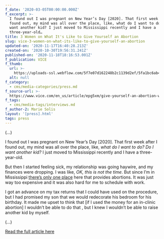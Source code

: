 ```yaml
---
f_date: '2020-03-05T00:00:00.000Z'
f_excerpt: >-
  I found out I was pregnant on New Year’s Day [2020]. That first week after I
  found out, my mind was all over the place, like, what do I want to do? Do I
  want another kid? I just moved to Mississippi recently and I have a
  three-year-old…
title: 3 Women on What It's Like to Give Yourself an Abortion
slug: vice-3-women-on-what-its-like-to-give-yourself-an-abortion
updated-on: '2020-11-17T16:40:28.213Z'
created-on: '2020-10-30T19:56:31.241Z'
published-on: '2020-11-18T18:16:53.001Z'
f_publication: VICE
f_thumb:
  url: >-
    https://uploads-ssl.webflow.com/5f7e07d162248b2c1139d2ef/5fa1bc6ab4248d597b4156f9_VICE-%203%20Women%20on%20What%20It%27s%20Like%20to%20Give%20Yourself%20an%20Abortion.jpg
  alt: null
f_category:
  - cms/media-categories/press.md
f_source-url: >-
  https://www.vice.com/en_us/article/epg5xm/give-yourself-an-abortion-with-pills-bought-online-aid-access
f_tags:
  - cms/media-tags/interviews.md
f_author-2: Marie Solis
layout: '[press].html'
tags: press
---
```


(…)

I found out I was pregnant on New Year’s Day \[2020\]. That first week after I found out, my mind was all over the place, like, _what do I want to do? Do I want another kid?_ I just moved to Mississippi recently and I have a three-year-old.

But then I started feeling sick, my relationship was going haywire, and my finances were dropping. I was like, _OK, this is not the time_. But since I’m in Mississippi [there’s only one place](https://www.vice.com/en_us/article/paxq8z/mississippi-has-basically-made-it-impossible-to-get-an-abortion) here that provides abortions. It was just way too expensive and it was also hard for me to schedule with work. 

I got an advance on my tax returns that I could have used on the procedure, but I had promised my son that we would redecorate his bedroom for his birthday. It made me upset to think that \[if I used the money for an in-clinic abortion\] I wouldn’t be able to do that , but I knew I wouldn’t be able to raise another kid by myself.

(…)

[Read the full article here](https://www.vice.com/en_us/article/epg5xm/give-yourself-an-abortion-with-pills-bought-online-aid-access)
